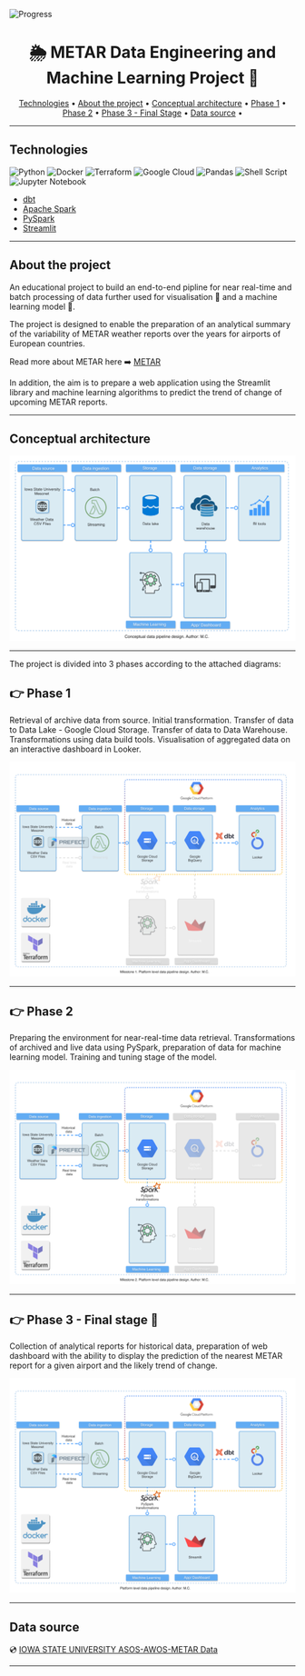 ![Progress](https://camo.githubusercontent.com/46884dbe2b094a29e9fa03bed9985b0710df347f39dad448fd0799138b109eea/68747470733a2f2f696d672e736869656c64732e696f2f62616467652f5374617475732d576f726b5f696e5f70726f67726573732d79656c6c6f77)

<h1 align="center">🌦️ METAR Data Engineering and Machine Learning Project 🛫</h1>

<p align="center">
  <a href="#technologies">Technologies</a> •
  <a href="#about-the-project">About the project</a> •
  <a href="#conceptual-architecture">Conceptual architecture</a> •
  <a href="#👉-phase-1">Phase 1</a> •
  <a href="#👉-phase-2">Phase 2</a> •
  <a href="#👉-phase-3-final-stage">Phase 3 - Final Stage</a> •
  <a href="#data-source">Data source</a> •
</p>

---

## Technologies

 ![Python](https://img.shields.io/badge/python-3670A0?style=for-the-badge&logo=python&logoColor=ffdd54)
 ![Docker](https://img.shields.io/badge/docker-%230db7ed.svg?style=for-the-badge&logo=docker&logoColor=white)
 ![Terraform](https://img.shields.io/badge/terraform-%235835CC.svg?style=for-the-badge&logo=terraform&logoColor=white)
 ![Google Cloud](https://img.shields.io/badge/GoogleCloud-%234285F4.svg?style=for-the-badge&logo=google-cloud&logoColor=white)
![Pandas](https://img.shields.io/badge/pandas-%23150458.svg?style=for-the-badge&logo=pandas&logoColor=white)
![Shell Script](https://img.shields.io/badge/shell_script-%23121011.svg?style=for-the-badge&logo=gnu-bash&logoColor=white)
![Jupyter Notebook](https://img.shields.io/badge/jupyter-%23FA0F00.svg?style=for-the-badge&logo=jupyter&logoColor=white)

- [dbt](https://www.getdbt.com/)
- [Apache Spark](https://spark.apache.org/)
- [PySpark](https://spark.apache.org/docs/latest/api/python/)
- [Streamlit](https://streamlit.io/)

---

## About the project

An educational project to build an end-to-end pipline for near real-time and batch processing of data further used for visualisation 👀 and a machine learning model 🧠.

The project is designed to enable the preparation of an analytical summary of the variability of METAR weather reports over the years for airports of European countries. 

Read more about METAR here ➡️ [METAR](https://www.dronepilotgroundschool.com/reading-aviation-routine-weather-metar-report/)

In addition, the aim is to prepare a web application using the Streamlit library and machine learning algorithms to predict the trend of change of upcoming METAR reports.

---

## Conceptual architecture

![view1][Conceptual]

---

The project is divided into 3 phases according to the attached diagrams:

## 👉 Phase 1

Retrieval of archive data from source. Initial transformation.
Transfer of data to Data Lake - Google Cloud Storage. Transfer of data to Data Warehouse. Transformations using data build tools. Visualisation of aggregated data on an interactive dashboard in Looker.

![view2][Milestone_1_platform]

---

## 👉 Phase 2

Preparing the environment for near-real-time data retrieval. 
Transformations of archived and live data using PySpark, preparation of data for machine learning model. 
Training and tuning stage of the model.

![view3][Milestone_2_platform]

---

## 👉 Phase 3 - Final stage 🥳

Collection of analytical reports for historical data, preparation of web dashboard with the ability to display the prediction of the nearest METAR report for a given airport and the likely trend of change.

![view4][Final_platform]

---

## Data source

💿 [IOWA STATE UNIVERSITY ASOS-AWOS-METAR Data](https://mesonet.agron.iastate.edu/request/download.phtml?network=PL__ASOS)

---



<!-- MARKDOWN LINKS & IMAGES -->
[Conceptual]: docs/images/Conceptual.jpg
[Final_platform]: docs/images/Final_platform.jpg
[Milestone_1_platform]: docs/images/Milestone_1_platform.jpg
[Milestone_2_platform]: docs/images/Milestone_2_platform.jpg

